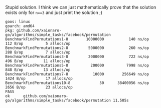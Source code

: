 Stupid solution. I think we can just mathematically prove that the solution exists only for `n==3` and just print the
solution ;)
```
goos: linux
goarch: amd64
pkg: github.com/xaionaro-go/algorithms/simple_tasks/facebook/permutation
BenchmarkFindPermutations1-8    	10000000	       140 ns/op	     112 B/op	       5 allocs/op
BenchmarkFindPermutations2-8    	 5000000	       260 ns/op	     288 B/op	       7 allocs/op
BenchmarkFindPermutations3-8    	 2000000	       722 ns/op	     496 B/op	      11 allocs/op
BenchmarkFindPermutations5-8    	  200000	      7998 ns/op	     848 B/op	      13 allocs/op
BenchmarkFindPermutations7-8    	   10000	    256649 ns/op	    1424 B/op	      17 allocs/op
BenchmarkFindPermutations10-8   	      50	  38400056 ns/op	    2656 B/op	      23 allocs/op
PASS
ok  	github.com/xaionaro-go/algorithms/simple_tasks/facebook/permutation	11.505s
```
